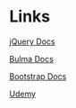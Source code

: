 # Links
<a href="https://jquery.com/download/" target="_blank">jQuery Docs</a>

<a href="https://bulma.io/" target="_blank">Bulma Docs</a>

<a href="https://getbootstrap.com/docs/4.5/getting-started/introduction/" target="_blank">Bootstrap Docs</a>

<a href="https://www.udemy.com/" target="_blank">Udemy</a>
